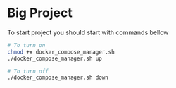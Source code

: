 # Big Project

To start project you should start with commands bellow

```bash
# To turn on
chmod +x docker_compose_manager.sh
./docker_compose_manager.sh up

# To turn off
./docker_compose_manager.sh down
```
